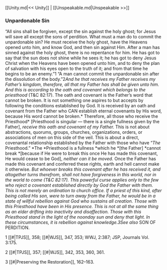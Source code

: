 [[Unity.md|<< Unity]]  |  [[Unspeakable.md|Unspeakable >>]]

### Unpardonable Sin
“All sins shall be forgiven, except the sin against the holy ghost; for Jesus will save all except the sons of perdition. What must a man do to commit the unpardonable sin? He must receive the holy ghost, have the Heavens opened unto him, and know God, and then sin against Him. After a man has sinned against the holy ghost, there is no repentance for him. He has got to say that the sun does not shine while he sees it; he has got to deny Jesus Christ when the Heavens have been opened unto him, and to deny the plan of salvation with his eyes open to the truth of it; and from that time he begins to be an enemy.”1 “A man cannot commit the unpardonable sin after the dissolution of the body.”2*And he that receives my Father receives my Father’s kingdom, therefore, all that my Father has shall be given unto him. And this is according to the oath and covenant which belongs to the priesthood* (T&C 82:17). The oath and covenant is the Father’s word that cannot be broken. It is not something one aspires to but accepts by following the conditions established by God. It is received by an oath and covenant from the Father who CAN establish eternal covenants by His word, because His word cannot be broken.* Therefore, all those who receive the Priesthood* [Priesthood is singular — there is a single fullness given by the Father], *receive this oath and covenant of my Father.* This is not about abstractions, quorums, groups, churches, organizations, orders, or associations of men on this side of the veil. This is about a direct, covenantal relationship established by the Father with those who have “*The* Priesthood.” *The *Priesthood is a fullness *which he *[the Father] *cannot break *[because if He were to break this once He has made this covenant, He would cease to be God], *neither can it be moved.* Once the Father has made this covenant and conferred these rights, earth and hell cannot make it otherwise. *But whoever breaks this covenant after he has received it, and altogether turns therefrom, shall not have forgiveness in this world, nor in the world to come *(T&C 82:17). This powerful curse applies only to the few who reject a covenant established directly by God the Father with them. This is not merely an ordination to church office. If a priest of this kind, after being called His son, were to turn away from the Father, he would be in a state of willful rebellion against God who sustains all creation. Those with this Priesthood have been in His presence. This is not at all the same thing as an elder drifting into inactivity and disaffection. Those with this Priesthood stand in the light of the noonday sun and deny that light. In these circumstances, it is rebellion against knowledge.3*See also* SON OF PERDITION.



1
[[#|TPJS]], 358; [[#|WJS]], 347, 353; WWJ, 2:387; JSP, Journals Vol. 3:175.


2
[[#|TPJS]], 357; [[#|WJS]], 342, 353, 360, 361.


3
[[#|Preserving the Restoration]], 162–163.